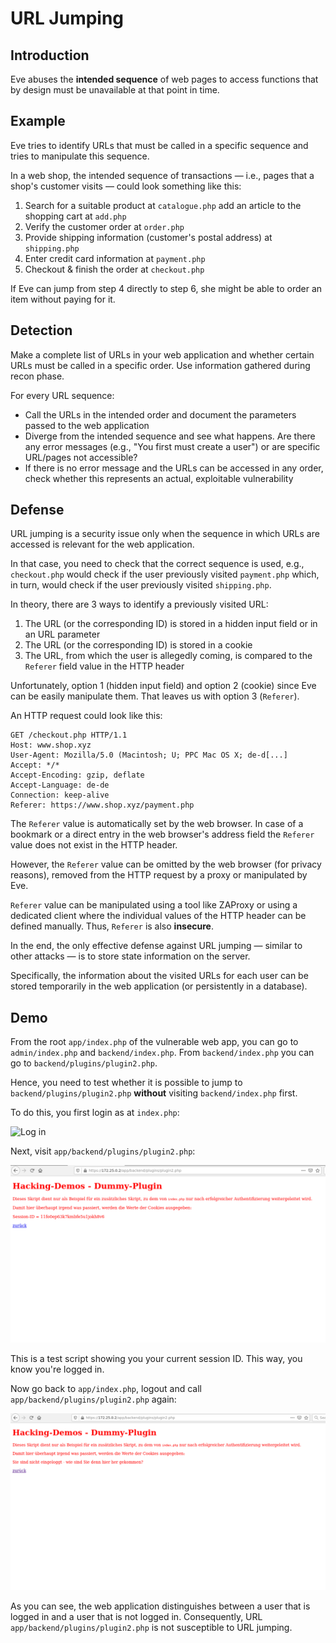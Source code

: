 # URL Jumping

## Introduction
Eve abuses the **intended sequence** of web pages to access functions that by design must be unavailable at that point in time.

## Example
Eve tries to identify URLs that must be called in a specific sequence and tries to manipulate this sequence.

In a web shop, the intended sequence of transactions &mdash; i.e., pages that a shop's customer visits &mdash; could look something like this:

1. Search for a suitable product at `catalogue.php` add an article to the shopping cart at `add.php` 
2. Verify the customer order at `order.php`
3. Provide shipping information (customer's postal address) at `shipping.php`
4. Enter credit card information at `payment.php`
5. Checkout \& finish the order at `checkout.php`

If Eve can jump from step 4 directly to step 6, she might be able to order an item without paying for it.

## Detection
Make a complete list of URLs in your web application and whether certain URLs must be called in a specific order. Use information gathered during recon phase.

For every URL sequence:
* Call the URLs in the intended order and document the parameters passed to the web application
* Diverge from the intended sequence and see what happens. Are there any error messages (e.g., "You first must create a user") or are specific URL/pages not accessible?
* If there is no error message and the URLs can be accessed in any order, check whether this represents an actual, exploitable vulnerability

## Defense
URL jumping is a security issue only when the sequence in which URLs are accessed is relevant for the web application.

In that case, you need to check that the correct sequence is used, e.g., `checkout.php` would check if the user previously visited `payment.php` which, in turn, would check if the user previously visited `shipping.php`.

In theory, there are 3 ways to identify a previously visited URL:
1. The URL (or the corresponding ID) is stored in a hidden input field or in an URL parameter
2. The URL (or the corresponding ID) is stored in a cookie
3. The URL, from which the user is allegedly coming, is compared to the `Referer` field value in the HTTP header

Unfortunately, option 1 (hidden input field) and option 2 (cookie) since Eve can be easily manipulate them. That leaves us with option 3 (`Referer`).

An HTTP request could look like this:
```
GET /checkout.php HTTP/1.1
Host: www.shop.xyz
User-Agent: Mozilla/5.0 (Macintosh; U; PPC Mac OS X; de-d[...]
Accept: */*
Accept-Encoding: gzip, deflate
Accept-Language: de-de
Connection: keep-alive
Referer: https://www.shop.xyz/payment.php
```

The `Referer` value is automatically set by the web browser. In case of a bookmark or a direct entry in the web browser's address field the `Referer` value does not exist in the HTTP header.

However, the `Referer` value can be omitted by the web browser (for privacy reasons), removed from the HTTP request by a proxy or manipulated by Eve.

`Referer` value can be manipulated using a tool like ZAProxy or using a dedicated client where the individual values of the HTTP header can be defined manually. Thus, `Referer` is also **insecure**.

In the end, the only effective defense against URL jumping &mdash; similar to other attacks &mdash; is to store state information on the server.

Specifically, the information about the visited URLs for each user can be stored temporarily in the web application (or persistently in a database).

## Demo



From the root `app/index.php` of the vulnerable web app, you can go to `admin/index.php` and `backend/index.php`. From `backend/index.php` you can go to `backend/plugins/plugin2.php`.

Hence, you need to test whether it is possible to jump to `backend/plugins/plugin2.php` **without** visiting `backend/index.php` first.

To do this, you first login as at `index.php`:

![Log in](img/url-jumping/login-from-app-index.php.png "Log in")

Next, visit `app/backend/plugins/plugin2.php`:

![Plugin2 after login](img/url-jumping/call-plugins2.php-from-app-index.php-after-login.png "Plugin2 after login")

This is a test script showing you your current session ID. This way, you know you're logged in. 

Now go back to `app/index.php`, logout and call `app/backend/plugins/plugin2.php` again:

![Plugin2 without login](img/url-jumping/call-plugins2.php-from-app-index.php-without-login.png "Plugin2 without login")

As you can see, the web application distinguishes between a user that is logged in and a user that is not logged in. Consequently, URL `app/backend/plugins/plugin2.php` is not susceptible to URL jumping.
